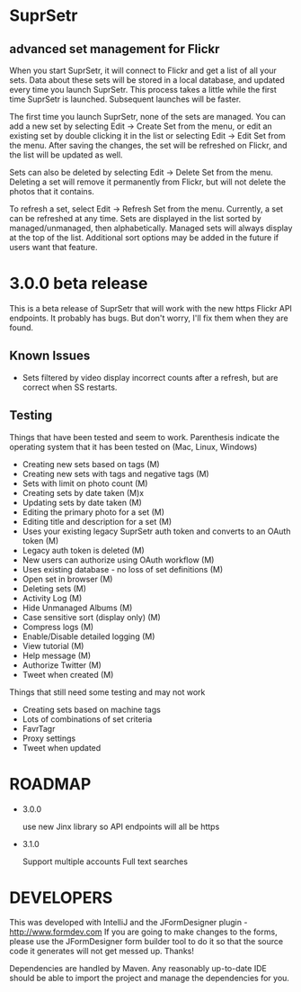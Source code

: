 # SuprSetr
## advanced set management for Flickr


When you start SuprSetr, it will connect to Flickr and get a list of all your
sets. Data about these sets will be stored in a local database, and updated
every time you launch SuprSetr. This process takes a little while the first
time SuprSetr is launched. Subsequent launches will be faster.

The first time you launch SuprSetr, none of the sets are managed. You can add a
new set by selecting Edit -> Create Set from the menu, or edit an existing set
by double clicking it in the list or selecting Edit -> Edit Set from the menu.
After saving the changes, the set will be refreshed on Flickr, and the list will
 be updated as well.

Sets can also be deleted by selecting Edit -> Delete Set from the menu. Deleting
a set will remove it permanently from Flickr, but will not delete the photos
that it contains.

To refresh a set, select Edit -> Refresh Set from the menu. Currently, a set
can be refreshed at any time. Sets are displayed in the list sorted by
managed/unmanaged, then alphabetically. Managed sets will always display at the
top of the list. Additional sort options may be added in the future if users
want that feature.

# 3.0.0 beta release
This is a beta release of SuprSetr that will work with the new https Flickr API endpoints.
It probably has bugs. But don't worry, I'll fix them when they are found.

## Known Issues
 * Sets filtered by video display incorrect counts after a refresh, but are correct when SS restarts.
 
## Testing
Things that have been tested and seem to work. Parenthesis indicate the operating
system that it has been tested on (Mac, Linux, Windows)

 * Creating new sets based on tags (M)
 * Creating new sets with tags and negative tags (M)
 * Sets with limit on photo count (M)
 * Creating sets by date taken (M)x
 * Updating sets by date taken (M)
 * Editing the primary photo for a set (M)
 * Editing title and description for a set (M)
 * Uses your existing legacy SuprSetr auth token and converts to an OAuth token (M)
 * Legacy auth token is deleted (M)
 * New users can authorize using OAuth workflow (M)
 * Uses existing database - no loss of set definitions (M)
 * Open set in browser (M)
 * Deleting sets (M)
 * Activity Log (M)
 * Hide Unmanaged Albums (M)
 * Case sensitive sort (display only) (M)
 * Compress logs (M)
 * Enable/Disable detailed logging (M)
 * View tutorial (M)
 * Help message (M)
 * Authorize Twitter (M)
 * Tweet when created (M)

Things that still need some testing and may not work

 * Creating sets based on machine tags
 * Lots of combinations of set criteria
 * FavrTagr
 * Proxy settings
 * Tweet when updated


# ROADMAP
 * 3.0.0

	use new Jinx library so API endpoints will all be https


 * 3.1.0

 	Support multiple accounts
	Full text searches


# DEVELOPERS

This was developed with IntelliJ and the JFormDesigner plugin - http://www.formdev.com
If you are going to make changes to the forms, please use the JFormDesigner form
builder tool to do it so that the source code it generates will not get messed
up. Thanks!

Dependencies are handled by Maven. Any reasonably up-to-date IDE should be able
to import the project and manage the dependencies for you.

